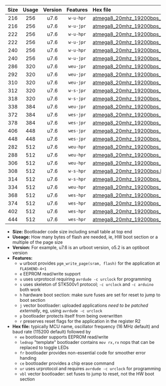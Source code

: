 |Size|Usage|Version|Features|Hex file|
|:-:|:-:|:-:|:-:|:--|
|216|256|u7.6|`w-u-hpr`|[atmega8_20mhz_19200bps_ur.hex](https://raw.githubusercontent.com/stefanrueger/urboot/main/atmega8_20mhz_19200bps_ur.hex)|
|216|256|u7.6|`w-u-jpr`|[atmega8_20mhz_19200bps_ur_vbl.hex](https://raw.githubusercontent.com/stefanrueger/urboot/main/atmega8_20mhz_19200bps_ur_vbl.hex)|
|222|256|u7.6|`w-u-hpr`|[atmega8_20mhz_19200bps_lednop_ur.hex](https://raw.githubusercontent.com/stefanrueger/urboot/main/atmega8_20mhz_19200bps_lednop_ur.hex)|
|222|256|u7.6|`w-u-jpr`|[atmega8_20mhz_19200bps_lednop_ur_vbl.hex](https://raw.githubusercontent.com/stefanrueger/urboot/main/atmega8_20mhz_19200bps_lednop_ur_vbl.hex)|
|240|256|u7.6|`w-u-hpr`|[atmega8_20mhz_19200bps_lednop_fr_ur.hex](https://raw.githubusercontent.com/stefanrueger/urboot/main/atmega8_20mhz_19200bps_lednop_fr_ur.hex)|
|240|256|u7.6|`w-u-jpr`|[atmega8_20mhz_19200bps_lednop_fr_ur_vbl.hex](https://raw.githubusercontent.com/stefanrueger/urboot/main/atmega8_20mhz_19200bps_lednop_fr_ur_vbl.hex)|
|286|320|u7.6|`weu-jpr`|[atmega8_20mhz_19200bps_ee_ur_vbl.hex](https://raw.githubusercontent.com/stefanrueger/urboot/main/atmega8_20mhz_19200bps_ee_ur_vbl.hex)|
|292|320|u7.6|`weu-jpr`|[atmega8_20mhz_19200bps_ee_lednop_ur_vbl.hex](https://raw.githubusercontent.com/stefanrueger/urboot/main/atmega8_20mhz_19200bps_ee_lednop_ur_vbl.hex)|
|310|320|u7.6|`weu-jpr`|[atmega8_20mhz_19200bps_ee_lednop_fr_ur_vbl.hex](https://raw.githubusercontent.com/stefanrueger/urboot/main/atmega8_20mhz_19200bps_ee_lednop_fr_ur_vbl.hex)|
|312|320|u7.6|`w-s-jpr`|[atmega8_20mhz_19200bps_vbl.hex](https://raw.githubusercontent.com/stefanrueger/urboot/main/atmega8_20mhz_19200bps_vbl.hex)|
|318|320|u7.6|`w-s-jpr`|[atmega8_20mhz_19200bps_lednop_vbl.hex](https://raw.githubusercontent.com/stefanrueger/urboot/main/atmega8_20mhz_19200bps_lednop_vbl.hex)|
|338|384|u7.6|`weu-jpr`|[atmega8_20mhz_19200bps_ee_lednop_fr_ce_ur_vbl.hex](https://raw.githubusercontent.com/stefanrueger/urboot/main/atmega8_20mhz_19200bps_ee_lednop_fr_ce_ur_vbl.hex)|
|372|384|u7.6|`wes-jpr`|[atmega8_20mhz_19200bps_ee_vbl.hex](https://raw.githubusercontent.com/stefanrueger/urboot/main/atmega8_20mhz_19200bps_ee_vbl.hex)|
|378|384|u7.6|`wes-jpr`|[atmega8_20mhz_19200bps_ee_lednop_vbl.hex](https://raw.githubusercontent.com/stefanrueger/urboot/main/atmega8_20mhz_19200bps_ee_lednop_vbl.hex)|
|406|448|u7.6|`wes-jpr`|[atmega8_20mhz_19200bps_ee_lednop_fr_vbl.hex](https://raw.githubusercontent.com/stefanrueger/urboot/main/atmega8_20mhz_19200bps_ee_lednop_fr_vbl.hex)|
|448|448|u7.6|`wes-jpr`|[atmega8_20mhz_19200bps_ee_lednop_fr_ce_vbl.hex](https://raw.githubusercontent.com/stefanrueger/urboot/main/atmega8_20mhz_19200bps_ee_lednop_fr_ce_vbl.hex)|
|282|512|u7.6|`weu-hpr`|[atmega8_20mhz_19200bps_ee_ur.hex](https://raw.githubusercontent.com/stefanrueger/urboot/main/atmega8_20mhz_19200bps_ee_ur.hex)|
|288|512|u7.6|`weu-hpr`|[atmega8_20mhz_19200bps_ee_lednop_ur.hex](https://raw.githubusercontent.com/stefanrueger/urboot/main/atmega8_20mhz_19200bps_ee_lednop_ur.hex)|
|306|512|u7.6|`weu-hpr`|[atmega8_20mhz_19200bps_ee_lednop_fr_ur.hex](https://raw.githubusercontent.com/stefanrueger/urboot/main/atmega8_20mhz_19200bps_ee_lednop_fr_ur.hex)|
|308|512|u7.6|`w-s-hpr`|[atmega8_20mhz_19200bps.hex](https://raw.githubusercontent.com/stefanrueger/urboot/main/atmega8_20mhz_19200bps.hex)|
|314|512|u7.6|`w-s-hpr`|[atmega8_20mhz_19200bps_lednop.hex](https://raw.githubusercontent.com/stefanrueger/urboot/main/atmega8_20mhz_19200bps_lednop.hex)|
|334|512|u7.6|`weu-hpr`|[atmega8_20mhz_19200bps_ee_lednop_fr_ce_ur.hex](https://raw.githubusercontent.com/stefanrueger/urboot/main/atmega8_20mhz_19200bps_ee_lednop_fr_ce_ur.hex)|
|368|512|u7.6|`wes-hpr`|[atmega8_20mhz_19200bps_ee.hex](https://raw.githubusercontent.com/stefanrueger/urboot/main/atmega8_20mhz_19200bps_ee.hex)|
|374|512|u7.6|`wes-hpr`|[atmega8_20mhz_19200bps_ee_lednop.hex](https://raw.githubusercontent.com/stefanrueger/urboot/main/atmega8_20mhz_19200bps_ee_lednop.hex)|
|402|512|u7.6|`wes-hpr`|[atmega8_20mhz_19200bps_ee_lednop_fr.hex](https://raw.githubusercontent.com/stefanrueger/urboot/main/atmega8_20mhz_19200bps_ee_lednop_fr.hex)|
|444|512|u7.6|`wes-hpr`|[atmega8_20mhz_19200bps_ee_lednop_fr_ce.hex](https://raw.githubusercontent.com/stefanrueger/urboot/main/atmega8_20mhz_19200bps_ee_lednop_fr_ce.hex)|

- **Size:** Bootloader code size including small table at top end
- **Useage:** How many bytes of flash are needed, ie, HW boot section or a multiple of the page size
- **Version:** For example, u7.6 is an urboot version, o5.2 is an optiboot version
- **Features:**
  + `w` urboot provides `pgm_write_page(sram, flash)` for the application at `FLASHEND-4+1`
  + `e` EEPROM read/write support
  + `u` uses urprotocol requiring `avrdude -c urclock` for programming
  + `s` uses skeleton of STK500v1 protocol; `-c urclock` and `-c arduino` both work
  + `h` hardware boot section: make sure fuses are set for reset to jump to boot section
  + `j` vector bootloader: uploaded applications *need to be patched externally*, eg, using `avrdude -c urclock`
  + `p` bootloader protects itself from being overwritten
  + `r` preserves reset flags for the application in the register R2
- **Hex file:** typically MCU name, oscillator frequency (16 MHz default) and baud rate (115200 default) followed by
  + `ee` bootloader supports EEPROM read/write
  + `lednop` "template" bootloader contains `mov rx,rx` nops that can be replaced to toggle LEDs
  + `fr` bootloader provides non-essential code for smoother error handing
  + `ce` bootloader provides a chip erase command
  + `ur` uses urprotocol and requires `avrdude -c urclock` for programming
  + `vbl` vector bootloader: set fuses to jump to reset, not the HW boot section
